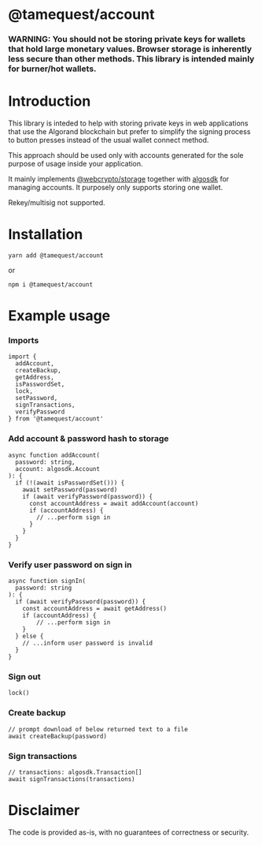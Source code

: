 # @tamequest/account

### WARNING: You should not be storing private keys for wallets that hold large monetary values. Browser storage is inherently less secure than other methods. This library is intended mainly for burner/hot wallets.

# Introduction

This library is inteded to help with storing private keys in web applications that use the Algorand blockchain but prefer to simplify the signing process to button presses instead of the usual wallet connect method.

This approach should be used only with accounts generated for the sole purpose of usage inside your application.

It mainly implements [@webcrypto/storage](https://github.com/willgm/web-crypto-storage) together with [algosdk](https://algorand.github.io/js-algorand-sdk/) for managing accounts. It purposely only supports storing one wallet.

Rekey/multisig not supported.

# Installation

`yarn add @tamequest/account`

or

`npm i @tamequest/account`

# Example usage

### Imports

```
import {
  addAccount,
  createBackup,
  getAddress,
  isPasswordSet,
  lock,
  setPassword,
  signTransactions,
  verifyPassword
} from '@tamequest/account'
```

### Add account & password hash to storage

```
async function addAccount(
  password: string,
  account: algosdk.Account
): {
  if (!(await isPasswordSet())) {
    await setPassword(password)
    if (await verifyPassword(password)) {
      const accountAddress = await addAccount(account)
      if (accountAddress) {
        // ...perform sign in
      }
    }
  }
}
```

### Verify user password on sign in

```
async function signIn(
  password: string
): {
  if (await verifyPassword(password)) {
    const accountAddress = await getAddress()
    if (accountAddress) {
        // ...perform sign in
    }
  } else {
    // ...inform user password is invalid
  }
}
```

### Sign out

```
lock()
```

### Create backup

```
// prompt download of below returned text to a file
await createBackup(password)
```

### Sign transactions

```
// transactions: algosdk.Transaction[]
await signTransactions(transactions)
```

# Disclaimer

The code is provided as-is, with no guarantees of correctness or security.
